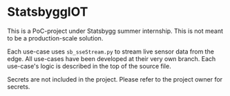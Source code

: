 # StatsbyggIOT

This is a PoC-project under Statsbygg summer internship. This is not meant to be a production-scale solution. 

Each use-case uses `sb_sseStream.py` to stream live sensor data from the edge. All use-cases have been developed at their very own branch. Each use-case's logic is described in the top of the source file.

Secrets are not included in the project. Please refer to the project owner for secrets. 
